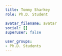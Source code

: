 ```yaml
---
title: Tommy Sharkey	
role: Ph.D. Student

avatar_filename: avatar
social: []
superuser: false

user_groups:
- Ph.D. Students
---
```


